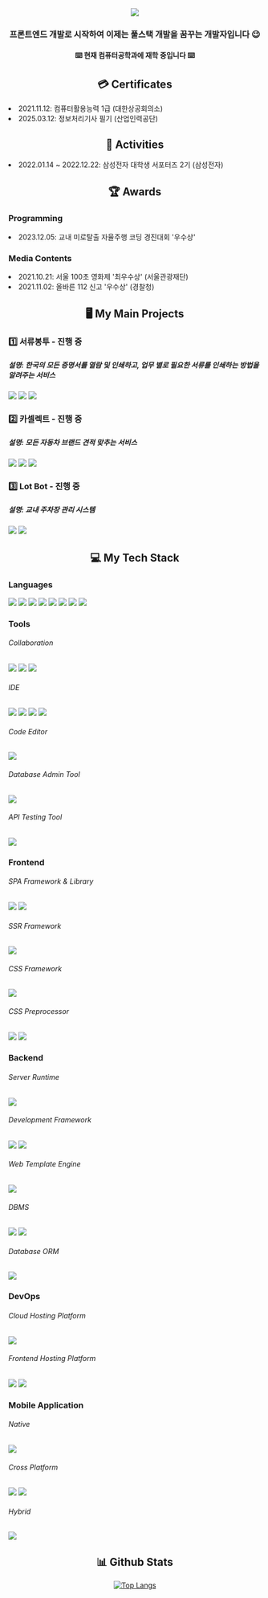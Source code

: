 <div align="center">
  <img src="https://capsule-render.vercel.app/api?type=transparent&color=auto&height=300&fontColor=ADC3FC&animation=fadeIn&section=header&text=Hi,%20I'm%20sagakteok!%20%F0%9F%A4%97" />
</div>

<h3 align="center">프론트엔드 개발로 시작하여 이제는 풀스택 개발을 꿈꾸는 개발자입니다 😉</h3>
<h4 align="center">⌨️ 현재 컴퓨터공학과에 재학 중입니다 ⌨️</h4>

<h2 align="center">💳 Certificates</h2>
<div>
  <li>2021.11.12: 컴퓨터활용능력 1급 (대한상공회의소)</li>
  <li>2025.03.12: 정보처리기사 필기 (산업인력공단)</li>
</div>

<h2 align="center">📄 Activities</h2>
<div>
  <li>2022.01.14 ~ 2022.12.22: 삼성전자 대학생 서포터즈 2기 (삼성전자)</li>
</div>

<h2 align="center">🏆 Awards</h2>
<h3>Programming</h3>
<div>
  <li>2023.12.05: 교내 미로탈출 자율주행 코딩 경진대회 '우수상'</li>
</div>
<h3>Media Contents</h3>
<div>
  <li>2021.10.21: 서울 100초 영화제 '최우수상' (서울관광재단)</li>
  <li>2021.11.02: 올바른 112 신고 '우수상' (경찰청)</li>
</div>

<h2 align="center">🖥️ My Main Projects</h2>
<h3>1️⃣ 서류봉투 - 진행 중</h3>
<h5>설명: 한국의 모든 증명서를 열람 및 인쇄하고, 업무 별로 필요한 서류를 인쇄하는 방법을 알려주는 서비스</h5>
<div>
  <img src="https://img.shields.io/badge/React-61DAFB?style=flat-square&logo=React&logoColor=white"/>
  <img src="https://img.shields.io/badge/Spring Boot-6DB33F?style=flat-square&logo=SpringBoot&logoColor=white"/>
  <img src="https://img.shields.io/badge/React Native-61DAFB?style=flat-square&logo=React&logoColor=white"/>
</div>
<h3>2️⃣ 카셀렉트 - 진행 중</h3>
<h5>설명: 모든 자동차 브랜드 견적 맞추는 서비스</h5>
<div>
  <img src="https://img.shields.io/badge/Next.js-000000?style=flat-square&logo=Nextdotjs&logoColor=white"/>
  <img src="https://img.shields.io/badge/Spring Boot-6DB33F?style=flat-square&logo=SpringBoot&logoColor=white"/>
  <img src="https://img.shields.io/badge/Capacitor.js-119EFF?style=flat-square&logo=Capacitordotjs&logoColor=white"/>
</div>
<h3>3️⃣ Lot Bot - 진행 중</h3>
<h5>설명: 교내 주차장 관리 시스템</h5>
<div>
  <img src="https://img.shields.io/badge/Flutter-02569B?style=flat-square&logo=Flutter&logoColor=white"/>
  <img src="https://img.shields.io/badge/Flask-000000?style=flat-square&logo=Flask&logoColor=white"/>
</div>

<div>
  <h2 align="center">💻 My Tech Stack</h2>
  <h3>Languages</h3>
  <div>
    <img src="https://img.shields.io/badge/Python-3776AB?style=flat-square&logo=Python&logoColor=white"/>
    <img src="https://img.shields.io/badge/JavaScript-F7DF1E?style=flat-square&logo=JavaScript&logoColor=white"/>
    <img src="https://img.shields.io/badge/TypeScript-3178C6?style=flat-square&logo=TypeScript&logoColor=white"/>
    <img src="https://img.shields.io/badge/Java-F7DF1E?style=flat-square&logo=Java&logoColor=white"/>
    <img src="https://img.shields.io/badge/HTML5-E34F26?style=flat-square&logo=HTML5&logoColor=white"/>
    <img src="https://img.shields.io/badge/CSS-663399?style=flat-square&logo=CSS&logoColor=white"/>
    <img src="https://img.shields.io/badge/Dart-0175C2?style=flat-square&logo=Dart&logoColor=white"/>
    <img src="https://img.shields.io/badge/SQL-000000?style=flat-square&logo=SQL&logoColor=white"/>
  </div>
  <h3>Tools</h3>
  <h6>Collaboration</h6>
  <div>
    <img src="https://img.shields.io/badge/GitHub-181717?style=flat-square&logo=GitHub&logoColor=white"/>
    <img src="https://img.shields.io/badge/Notion-000000?style=flat-square&logo=Notion&logoColor=white"/>
    <img src="https://img.shields.io/badge/Whimsical-#8F2AE0?style=flat-square&logoColor=white"/>
  </div>
  <h6>IDE</h6>
  <div>
    <img src="https://img.shields.io/badge/Intellij IDEA-000000?style=flat-square&logo=IntellijIDEA&logoColor=white"/>
    <img src="https://img.shields.io/badge/Eclipse IDE-2C2255?style=flat-square&logo=EclipseIDE&logoColor=white"/>
    <img src="https://img.shields.io/badge/PyCharm-000000?style=flat-square&logo=PyCharm&logoColor=white"/>
    <img src="https://img.shields.io/badge/Android Studio-3DDC84?style=flat-square&logo=AndroidStudio&logoColor=white"/>
  </div>
  <h6>Code Editor</h6>
  <div>
    <img src="https://img.shields.io/badge/VSCode-3776AB?style=flat-square&logo=VSCode&logoColor=white"/>
  </div>
  <h6>Database Admin Tool</h6>
  <div>
    <img src="https://img.shields.io/badge/DataGrip-000000?style=flat-square&logo=DataGrip&logoColor=white"/>
  </div>
  <h6>API Testing Tool</h6>
  <div>
    <img src="https://img.shields.io/badge/Postman-FF6C37?style=flat-square&logo=Postman&logoColor=white"/>
  </div>

  <h3>Frontend</h3>
  <h6>SPA Framework & Library</h6>
  <div>
    <img src="https://img.shields.io/badge/React-61DAFB?style=flat-square&logo=React&logoColor=white"/>
    <img src="https://img.shields.io/badge/Vue.js-4FC08D?style=flat-square&logo=Vuedotjs&logoColor=white"/>
  </div>
  <h6>SSR Framework</h6>
  <div>
    <img src="https://img.shields.io/badge/Next.js-000000?style=flat-square&logo=Nextdotjs&logoColor=white"/>
  </div>
  <h6>CSS Framework</h6>
  <div>
    <img src="https://img.shields.io/badge/SASS-CC6699?style=flat-square&logo=SASS&logoColor=white"/>
  </div>
  <h6>CSS Preprocessor</h6>
  <div>
    <img src="https://img.shields.io/badge/Material UI-007FFF?style=flat-square&logo=MUI&logoColor=white"/>
    <img src="https://img.shields.io/badge/Vuetify-1867C0?style=flat-square&logo=Vuetify&logoColor=white"/>
  </div>

  <h3>Backend</h3>
  <h6>Server Runtime</h6>
  <div>
    <img src="https://img.shields.io/badge/Node.js-5FA04E?style=flat-square&logo=Nodedotjs&logoColor=white"/>
  </div>
  <h6>Development Framework</h6>
  <div>
    <img src="https://img.shields.io/badge/Flask-000000?style=flat-square&logo=Flask&logoColor=white"/>
    <img src="https://img.shields.io/badge/Spring Boot-6DB33F?style=flat-square&logo=SpringBoot&logoColor=white"/>
  </div>
  <h6>Web Template Engine</h6>
  <div>
    <img src="https://img.shields.io/badge/JSP-F7DF1E?style=flat-square&logo=JSP&logoColor=white"/>
  </div>
  <h6>DBMS</h6>
  <div>
    <img src="https://img.shields.io/badge/MySQL-4479A1?style=flat-square&logo=MySQL&logoColor=white"/>
    <img src="https://img.shields.io/badge/MongoDB-47A248?style=flat-square&logo=MongoDB&logoColor=white"/>
  </div>
  <h6>Database ORM</h6>
  <div>
    <img src="https://img.shields.io/badge/Prisma-2D3748?style=flat-square&logo=Prisma&logoColor=white"/>
  </div>

  <h3>DevOps</h3>
  <h6>Cloud Hosting Platform</h6>
  <div>
    <img src="https://img.shields.io/badge/Amazon EC2-FF9900?style=flat-square&logo=AmazonEC2&logoColor=white"/>
  </div>
  <h6>Frontend Hosting Platform</h6>
  <div>
    <img src="https://img.shields.io/badge/Netlify-00C7B7?style=flat-square&logo=Netlify&logoColor=white"/>
    <img src="https://img.shields.io/badge/Vercel-000000?style=flat-square&logo=Vercel&logoColor=white"/>
  </div>

  <h3>Mobile Application</h3>
  <h6>Native</h6>
  <div>
    <img src="https://img.shields.io/badge/Android-3DDC84?style=flat-square&logo=Android&logoColor=white"/>
  </div>
  <h6>Cross Platform</h6>
  <div>
    <img src="https://img.shields.io/badge/React Native-61DAFB?style=flat-square&logo=React&logoColor=white"/>
    <img src="https://img.shields.io/badge/Flutter-02569B?style=flat-square&logo=Flutter&logoColor=white"/>
  </div>
  <h6>Hybrid</h6>
  <div>
    <img src="https://img.shields.io/badge/Capacitor.js-119EFF?style=flat-square&logo=Capacitordotjs&logoColor=white"/>
  </div>
</div>

<h2 align="center">📊 Github Stats</h2>
<div align="center">
  <a href="https://github.com/anuraghazra/github-readme-stats">
    <img src="https://github-readme-stats.vercel.app/api/top-langs/?username=sagakteok" alt="Top Langs" />
  </a>
</div>
